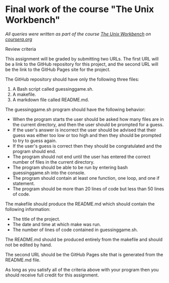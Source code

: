 # Final work of the course "The Unix Workbench"

*All queries were written as part of the course [The Unix Workbench](https://www.coursera.org/learn/unix) on [coursera.org](https://www.coursera.org)*</br>

Review criteria

This assignment will be graded by submitting two URLs. The first URL will be a link to the GitHub repository for this project, and the second URL will be the link to the GitHub Pages site for the project.

The GitHub repository should have only the following three files:

1. A Bash script called guessinggame.sh.
2. A makefile.
3. A markdown file called README.md.

The guessinggame.sh program should have the following behavior:

- When the program starts the user should be asked how many files are in the current directory, and then the user should be prompted for a guess.
- If the user's answer is incorrect the user should be advised that their guess was either too low or too high and then they should be prompted to try to guess again.
- If the user's guess is correct then they should be congratulated and the program should end.
- The program should not end until the user has entered the correct number of files in the current directory.
- The program should be able to be run by entering bash guessinggame.sh into the console.
- The program should contain at least one function, one loop, and one if statement.
- The program should be more than 20 lines of code but less than 50 lines of code.

The makefile should produce the README.md which should contain the following information:

- The title of the project.
- The date and time at which make was run.
- The number of lines of code contained in guessinggame.sh.

The README.md should be produced entirely from the makefile and should not be edited by hand.

The second URL should be the GitHub Pages site that is generated from the README.md file.

As long as you satisfy all of the criteria above with your program then you should receive full credit for this assignment.